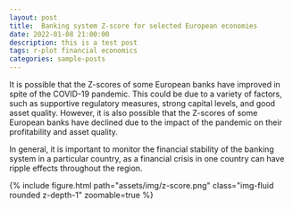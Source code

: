```yaml
---
layout: post
title:  Banking system Z-score for selected European economies
date: 2022-01-08 21:00:00
description: this is a test post
tags: r-plot financial economics
categories: sample-posts
---
```

It is possible that the Z-scores of some European banks have improved in spite of the COVID-19 pandemic. This could be due to a variety of factors, such as supportive regulatory measures, strong capital levels, and good asset quality. However, it is also possible that the Z-scores of some European banks have declined due to the impact of the pandemic on their profitability and asset quality.

In general, it is important to monitor the financial stability of the banking system in a particular country, as a financial crisis in one country can have ripple effects throughout the region.

<div class="row mt-3">
    <div class="col-sm mt-3 mt-md-0">
        {% include figure.html path="assets/img/z-score.png" class="img-fluid rounded z-depth-1" zoomable=true %}
        </div>
</div>

